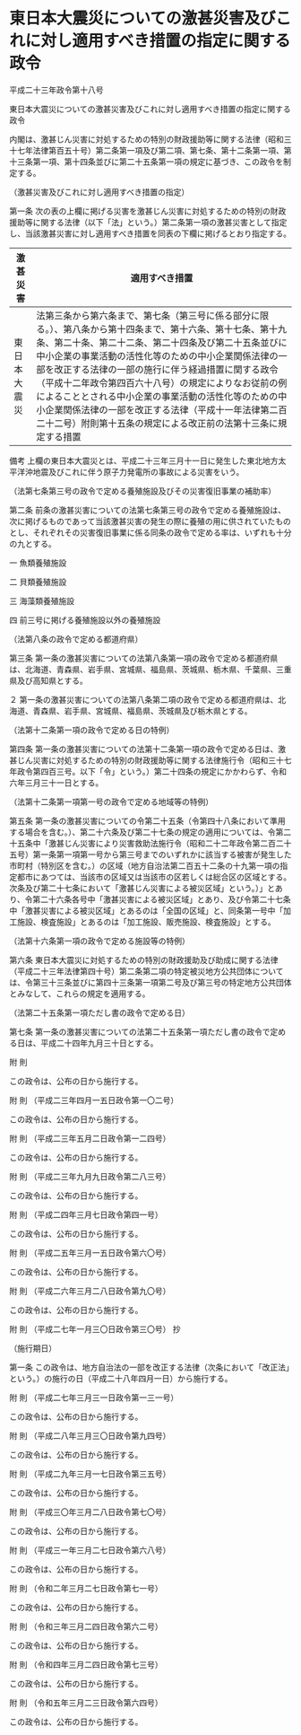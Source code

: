 # 東日本大震災についての激甚災害及びこれに対し適用すべき措置の指定に関する政令

平成二十三年政令第十八号

東日本大震災についての激甚災害及びこれに対し適用すべき措置の指定に関する政令

内閣は、激甚じん災害に対処するための特別の財政援助等に関する法律（昭和三十七年法律第百五十号）第二条第一項及び第二項、第七条、第十二条第一項、第十三条第一項、第十四条並びに第二十五条第一項の規定に基づき、この政令を制定する。

（激甚災害及びこれに対し適用すべき措置の指定）

第一条 次の表の上欄に掲げる災害を激甚じん災害に対処するための特別の財政援助等に関する法律（以下「法」という。）第二条第一項の激甚災害として指定し、当該激甚災害に対し適用すべき措置を同表の下欄に掲げるとおり指定する。

激甚災害 | 適用すべき措置  
---|---  
東日本大震災 | 法第三条から第六条まで、第七条（第三号に係る部分に限る。）、第八条から第十四条まで、第十六条、第十七条、第十九条、第二十条、第二十二条、第二十四条及び第二十五条並びに中小企業の事業活動の活性化等のための中小企業関係法律の一部を改正する法律の一部の施行に伴う経過措置に関する政令（平成十二年政令第四百六十八号）の規定によりなお従前の例によることとされる中小企業の事業活動の活性化等のための中小企業関係法律の一部を改正する法律（平成十一年法律第二百二十二号）附則第十五条の規定による改正前の法第十三条に規定する措置  
備考 上欄の東日本大震災とは、平成二十三年三月十一日に発生した東北地方太平洋沖地震及びこれに伴う原子力発電所の事故による災害をいう。  
  
（法第七条第三号の政令で定める養殖施設及びその災害復旧事業の補助率）

第二条 前条の激甚災害についての法第七条第三号の政令で定める養殖施設は、次に掲げるものであって当該激甚災害の発生の際に養殖の用に供されていたものとし、それぞれその災害復旧事業に係る同条の政令で定める率は、いずれも十分の九とする。

一 魚類養殖施設

二 貝類養殖施設

三 海藻類養殖施設

四 前三号に掲げる養殖施設以外の養殖施設

（法第八条の政令で定める都道府県）

第三条 第一条の激甚災害についての法第八条第一項の政令で定める都道府県は、北海道、青森県、岩手県、宮城県、福島県、茨城県、栃木県、千葉県、三重県及び高知県とする。

２ 第一条の激甚災害についての法第八条第二項の政令で定める都道府県は、北海道、青森県、岩手県、宮城県、福島県、茨城県及び栃木県とする。

（法第十二条第一項の政令で定める日の特例）

第四条 第一条の激甚災害についての法第十二条第一項の政令で定める日は、激甚じん災害に対処するための特別の財政援助等に関する法律施行令（昭和三十七年政令第四百三号。以下「令」という。）第二十四条の規定にかかわらず、令和六年三月三十一日とする。

（法第十二条第一項第一号の政令で定める地域等の特例）

第五条 第一条の激甚災害についての令第二十五条（令第四十八条において準用する場合を含む。）、第二十六条及び第二十七条の規定の適用については、令第二十五条中「激甚じん災害により災害救助法施行令（昭和二十二年政令第二百二十五号）第一条第一項第一号から第三号までのいずれかに該当する被害が発生した市町村（特別区を含む。）の区域（地方自治法第二百五十二条の十九第一項の指定都市にあつては、当該市の区域又は当該市の区若しくは総合区の区域とする。次条及び第二十七条において「激甚じん災害による被災区域」という。）」とあり、令第二十六条各号中「激甚災害による被災区域」とあり、及び令第二十七条中「激甚災害による被災区域」とあるのは「全国の区域」と、同条第一号中「加工施設、検査施設」とあるのは「加工施設、販売施設、検査施設」とする。

（法第十六条第一項の政令で定める施設等の特例）

第六条 東日本大震災に対処するための特別の財政援助及び助成に関する法律（平成二十三年法律第四十号）第二条第二項の特定被災地方公共団体については、令第三十三条並びに第四十三条第一項第二号及び第三号の特定地方公共団体とみなして、これらの規定を適用する。

（法第二十五条第一項ただし書の政令で定める日）

第七条 第一条の激甚災害についての法第二十五条第一項ただし書の政令で定める日は、平成二十四年九月三十日とする。

附 則

この政令は、公布の日から施行する。

附 則 （平成二三年四月一五日政令第一〇二号）

この政令は、公布の日から施行する。

附 則 （平成二三年五月二日政令第一二四号）

この政令は、公布の日から施行する。

附 則 （平成二三年九月九日政令第二八三号）

この政令は、公布の日から施行する。

附 則 （平成二四年三月七日政令第四一号）

この政令は、公布の日から施行する。

附 則 （平成二五年三月一五日政令第六〇号）

この政令は、公布の日から施行する。

附 則 （平成二六年三月二八日政令第九〇号）

この政令は、公布の日から施行する。

附 則 （平成二七年一月三〇日政令第三〇号） 抄

（施行期日）

第一条 この政令は、地方自治法の一部を改正する法律（次条において「改正法」という。）の施行の日（平成二十八年四月一日）から施行する。

附 則 （平成二七年三月三一日政令第一三一号）

この政令は、公布の日から施行する。

附 則 （平成二八年三月三〇日政令第九四号）

この政令は、公布の日から施行する。

附 則 （平成二九年三月一七日政令第三五号）

この政令は、公布の日から施行する。

附 則 （平成三〇年三月二八日政令第七〇号）

この政令は、公布の日から施行する。

附 則 （平成三一年三月二七日政令第六八号）

この政令は、公布の日から施行する。

附 則 （令和二年三月二七日政令第七一号）

この政令は、公布の日から施行する。

附 則 （令和三年三月二四日政令第六二号）

この政令は、公布の日から施行する。

附 則 （令和四年三月二四日政令第七三号）

この政令は、公布の日から施行する。

附 則 （令和五年三月二三日政令第六四号）

この政令は、公布の日から施行する。

